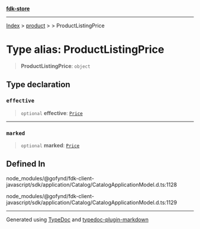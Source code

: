 [**fdk-store**](../../../README.md)
***

[Index](../../../API.md) > [product](../../README.md) > [<internal>](../README.md) > ProductListingPrice

# Type alias: ProductListingPrice

> **ProductListingPrice**: `object`

## Type declaration

### `effective`

> `optional` **effective**: [`Price`](type-alias.Price.md)

***

### `marked`

> `optional` **marked**: [`Price`](type-alias.Price.md)

## Defined In

node\_modules/@gofynd/fdk-client-javascript/sdk/application/Catalog/CatalogApplicationModel.d.ts:1128

node\_modules/@gofynd/fdk-client-javascript/sdk/application/Catalog/CatalogApplicationModel.d.ts:1129

***
Generated using [TypeDoc](https://typedoc.org/) and [typedoc-plugin-markdown](https://www.npmjs.com/package/typedoc-plugin-markdown)
